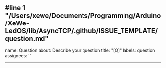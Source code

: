 #line 1 "/Users/xewe/Documents/Programming/Arduino/XeWe-LedOS/lib/AsyncTCP/.github/ISSUE_TEMPLATE/question.md"
---
name: Question
about: Describe your question
title: "[Q]"
labels: question
assignees: ''

---


